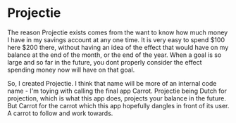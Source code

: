 # Projectie

The reason Projectie exists comes from the want to know how much money I have in my savings account at any one time.
It is very easy to spend $100 here $200 there, without having an idea of the effect that would have on my balance at the end of the month, or the end of the year. When a goal is so large and so far in the future, you dont properly consider the effect spending money now will have on that goal.

So, I created Projectie. I think that name will be more of an internal code name - I'm toying with calling the final app Carrot. Projectie being Dutch for projection, which is what this app does, projects your balance in the future. But Carrot for the carrot which this app hopefully dangles in front of its user. A carrot to follow and work towards.
